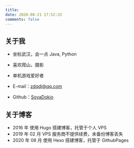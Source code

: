 ```yaml
---
title:
date: 2020-08-21 17:52:33
comments: false
---
```


## 关于我

* 坐标武汉，会一点 Java, Python
* 喜欢爬山，摄影
* 单机游戏爱好者


* E-mail：[zdqdj@qq.com](mailto://zdqdj@qq.com)
* Github：[SoyaDokio](https://github.com/SoyaDokio)

## 关于博客

* 2016 年 使用 Hugo 搭建博客，托管于个人 VPS
* 2019 年 02 月 VPS 服务商不提供续费，未备份博客丢失
* 2020 年 08 月 使用 Hexo 搭建博客，托管于 GithubPages
